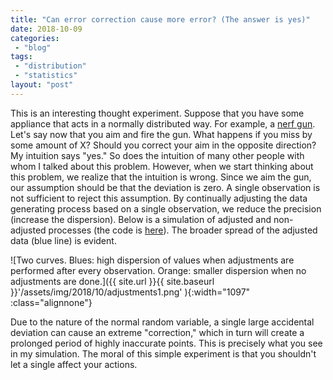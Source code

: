 ```yaml
---
title: "Can error correction cause more error? (The answer is yes)"
date: 2018-10-09
categories: 
 - "blog"
tags: 
 - "distribution"
 - "statistics"
layout: "post"
---
```


This is an interesting thought experiment. Suppose that you have some appliance that acts in a normally distributed way. For example, a [nerf gun](https://www.youtube.com/watch?v=uJgzam4c-0Y). Let's say now that you aim and fire the gun. What happens if you miss by some amount of X? Should you correct your aim in the opposite direction? My intuition says "yes." So does the intuition of many other people with whom I talked about this problem. However, when we start thinking about this problem, we realize that the intuition is wrong. Since we aim the gun, our assumption should be that the deviation is zero. A single observation is not sufficient to reject this assumption. By continually adjusting the data generating process based on a single observation, we reduce the precision (increase the dispersion).
Below is a simulation of adjusted and non-adjusted processes (the code is [here](https://gist.github.com/bgbg/be27992f5370e79e96d31c00a5f18adf)). The broader spread of the adjusted data (blue line) is evident.

![Two curves. Blues: high dispersion of values when adjustments are performed after every observation. Orange: smaller dispersion when no adjustments are done.]({{ site.url }}{{ site.baseurl }}'/assets/img/2018/10/adjustments1.png' ){:width="1097" :class="alignnone"}

Due to the nature of the normal random variable, a single large accidental deviation can cause an extreme "correction," which in turn will create a prolonged period of highly inaccurate points. This is precisely what you see in my simulation.
The moral of this simple experiment is that you shouldn't let a single affect your actions.

 
